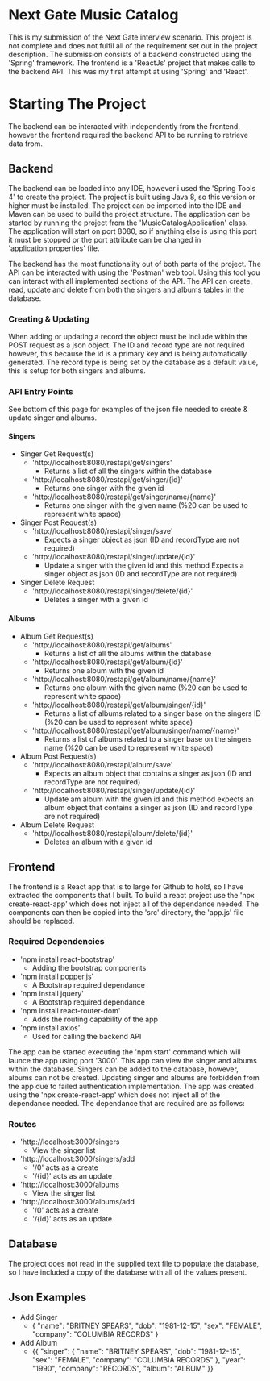 # Next Gate Music Catalog
This is my submission of the Next Gate interview scenario. This project is not complete and does not fulfil all of the requirement set out in the project description. The submission consists of a backend constructed using the 'Spring' framework. The frontend is a 'ReactJs' project that makes calls to the backend API. This was my first attempt at using 'Spring' and 'React'.

# Starting The Project
The backend can be interacted with independently from the frontend, however the frontend required the backend API to be running to retrieve data from. 

## Backend
The backend can be loaded into any IDE, however i used the 'Spring Tools 4' to create the project. The project is built using Java 8, so this version or higher must be installed. The project can be imported into the IDE and Maven can be used to build the project structure. The application can be started by running the project from the 'MusicCatalogApplication' class. The application will start on port 8080, so if anything else is using this port it must be stopped or the port attribute can be changed in 'application.properties' file. 

The backend has the most functionality out of both parts of the project. The API can be interacted with using the 'Postman' web tool. Using this tool you can interact with all implemented sections of the API. The API can create, read, update and delete from both the singers and albums tables in the database. 

### Creating & Updating
When adding or updating a record the object must be include within the POST request as a json object. The ID and record type are not required however, this because the id is a primary key and is being automatically generated. The record type is being set by the database as a default value, this is setup for both singers and albums. 

### API Entry Points
See bottom of this page for examples of the json file needed to create & update singer and albums.

#### Singers
* Singer Get Request(s)
    * 'http://localhost:8080/restapi/get/singers'
        * Returns a list of all the singers within the database
    * 'http://localhost:8080/restapi/get/singer/{id}'
        * Returns one singer with the given id
    * 'http://localhost:8080/restapi/get/singer/name/{name}'
        * Returns one singer with the given name (%20 can be used to represent white space) 
* Singer Post Request(s)
    * 'http://localhost:8080/restapi/singer/save'
        * Expects a singer object as json (ID and recordType are not required)
    * 'http://localhost:8080/restapi/singer/update/{id}'
        * Update a singer with the given id and this method Expects a singer object as json (ID and recordType are not required)
* Singer Delete Request
    * 'http://localhost:8080/restapi/singer/delete/{id}'
        * Deletes a singer with a given id

#### Albums
* Album Get Request(s)
    * 'http://localhost:8080/restapi/get/albums'
        * Returns a list of all the albums within the database
    * 'http://localhost:8080/restapi/get/album/{id}'
        * Returns one album with the given id
    * 'http://localhost:8080/restapi/get/album/name/{name}'
        * Returns one album with the given name (%20 can be used to represent white space) 
    * 'http://localhost:8080/restapi/get/album/singer/{id}'
        * Returns a list of albums related to a singer base on the singers ID (%20 can be used to represent white space) 
    * 'http://localhost:8080/restapi/get/album/singer/name/{name}'
        * Returns a list of albums related to a singer base on the singers name (%20 can be used to represent white space) 
* Album Post Request(s)
    * 'http://localhost:8080/restapi/album/save'
        * Expects an album object that contains a singer as json (ID and recordType are not required)
    * 'http://localhost:8080/restapi/singer/update/{id}'
        * Update am album with the given id and this method expects an album object that contains a singer as json (ID and recordType are not required)
* Album Delete Request
    * 'http://localhost:8080/restapi/album/delete/{id}'
        * Deletes an album with a given id

## Frontend
The frontend is a React app that is to large for Github to hold, so I have extracted the components that I built. To build a react project use the 'npx create-react-app' which does not inject all of the dependance needed. The components can then be copied into the 'src' directory, the 'app.js' file should be replaced. 

### Required Dependencies

* 'npm install react-bootstrap'
    * Adding the bootstrap components
* 'npm install popper.js'
    * A Bootstrap required dependance
* 'npm install jquery'
    * A Bootstrap required dependance
* 'npm install react-router-dom'
    * Adds the routing capability of the app 
* 'npm install axios'
    * Used for calling the backend API

 The app can be started executing the 'npm start' command which will launce the app using port '3000'. This app can view the singer and albums within the database. Singers can be added to the database, however, albums can not be created. Updating singer and albums are forbidden from the app due to failed authentication implementation.  The app was created using the 'npx create-react-app' which does not inject all of the dependance needed. The dependance that are required are as follows: 

### Routes 
* 'http://localhost:3000/singers
    * View the singer list
* 'http://localhost:3000/singers/add
    * '/0' acts as a create
    * '/{id}' acts as an update 
* 'http://localhost:3000/albums
    * View the singer list
* 'http://localhost:3000/albums/add
    * '/0' acts as a create
    * '/{id}' acts as an update 
    
## Database
The project does not read in the supplied text file to populate the database, so I have included a copy of the database with all of the values present. 

## Json Examples 
* Add Singer 
    * {
        "name": "BRITNEY SPEARS",
        "dob": "1981-12-15",
        "sex": "FEMALE",
        "company": "COLUMBIA RECORDS"
    }
* Add Album
    * {{
"singer": {
        "name": "BRITNEY SPEARS",
        "dob": "1981-12-15",
        "sex": "FEMALE",
        "company": "COLUMBIA RECORDS"
    },
"year": "1990",
"company": "RECORDS",
"album": "ALBUM"
}}

